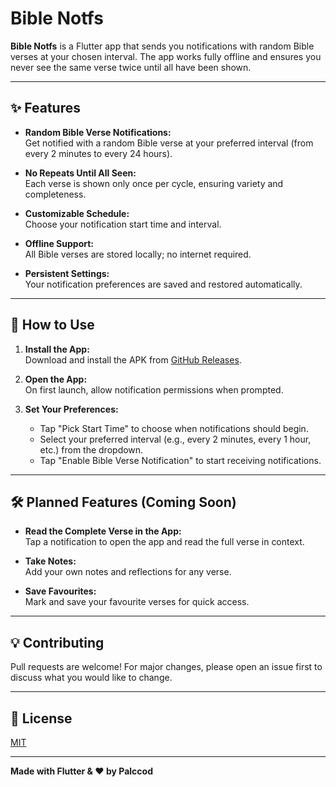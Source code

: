 # Bible Notfs

**Bible Notfs** is a Flutter app that sends you notifications with random Bible verses at your chosen interval. The app works fully offline and ensures you never see the same verse twice until all have been shown.

---

## ✨ Features

- **Random Bible Verse Notifications:**  
  Get notified with a random Bible verse at your preferred interval (from every 2 minutes to every 24 hours).

- **No Repeats Until All Seen:**  
  Each verse is shown only once per cycle, ensuring variety and completeness.

- **Customizable Schedule:**  
  Choose your notification start time and interval.

- **Offline Support:**  
  All Bible verses are stored locally; no internet required.

- **Persistent Settings:**  
  Your notification preferences are saved and restored automatically.

---

## 🚀 How to Use

1. **Install the App:**  
   Download and install the APK from [GitHub Releases](https://github.com/yourusername/bible_notfs/releases).

2. **Open the App:**  
   On first launch, allow notification permissions when prompted.

3. **Set Your Preferences:**  
   - Tap "Pick Start Time" to choose when notifications should begin.
   - Select your preferred interval (e.g., every 2 minutes, every 1 hour, etc.) from the dropdown.
   - Tap "Enable Bible Verse Notification" to start receiving notifications.

---

## 🛠 Planned Features (Coming Soon)

- **Read the Complete Verse in the App:**  
  Tap a notification to open the app and read the full verse in context.

- **Take Notes:**  
  Add your own notes and reflections for any verse.

- **Save Favourites:**  
  Mark and save your favourite verses for quick access.

---

## 💡 Contributing

Pull requests are welcome! For major changes, please open an issue first to discuss what you would like to change.

---

## 📄 License

[MIT](LICENSE)

---

**Made with Flutter & ❤️ by Palccod**
